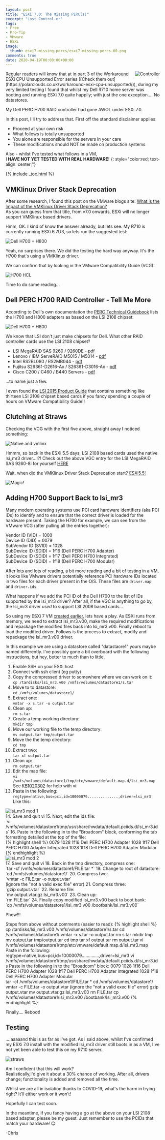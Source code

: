```yaml
---
layout: post
title: "ESXi 7.0: The Missing PERC(s)" 
excerpt: "Lost Control-er"
tags: 
- Free
- Pro-Tip
- VMware
- ESXi
image:
  thumb: esxi7-missing-percs/esxi7-missing-percs-00.png
comments: true
date: 2020-04-19T00:00:00+00:00
---
```

<img style="float: right; margin: 0px 0px 10px 10px;" alt="Controller" src="/images/esxi7-missing-percs/esxi7-missing-percs-00.png">
Regular readers will know that at in part 3 of the Workaround ESXi CPU Unsupported Error series ([Check them out](https://polarclouds.co.uk/workaround-esxi-cpu-unsupported/)), during my very limited testing I found that whilst my Dell R710 home server was booting and running ESXi 7.0 quite happily; with just the one exception.... No datastores. 

My Dell PERC H700 RAID controller had gone AWOL under ESXi 7.0.

In this post, I'll try to address that. First off the standard disclaimer applies:

-  Proceed at your own risk
-  What follows is totally unsupported
-  You alone are responsible for the servers in your care
-  These modifications should NOT be made on production systems

Also - whilst I've tested what follows in a VM,<br>
**I HAVE NOT YET TESTED WITH REAL HARDWARE!**
{: style="color:red; text-align: center;"}

{% include _toc.html %}

## VMKlinux Driver Stack Deprecation
After some research, I found this post on the VMware blogs site: [What is the Impact of the VMKlinux Driver Stack Deprecation?](https://blogs.vmware.com/vsphere/2019/04/what-is-the-impact-of-the-vmklinux-driver-stack-deprecation.html)<br>
As you can guess from that title, from v7.0 onwards, ESXi will no longer support VMKlinux based drivers.

Hmm, OK. I kind of know the answer already, but lets see. My R710 is currently running ESXi 6.7U3, so lets run the suggested test:

<img style="display: block; margin-left: auto; margin-right: auto;" alt="Dell H700 + H800" src="/images/esxi7-missing-percs/esxi7-missing-percs-02.png">

Yeah, no surprises there. We did the testing the hard way anyway. It's the H700 that's using a VMKlinux driver. 

We can confirm that by looking in the VMware Compatibility Guide (VCG):

<img style="display: block; margin-left: auto; margin-right: auto;" alt="H700 HCL" src="/images/esxi7-missing-percs/esxi7-missing-percs-03.png">

Time to do some reading...

## Dell PERC H700 RAID Controller - Tell Me More
According to Dell's own documentation the [PERC Technical Guidebook](https://www.dell.com/downloads/global/products/pvaul/en/perc-technical-guidebook.pdf) lists the H700 and H800 adapters as based on the LSI 2108 chipset:

<img style="display: block; margin-left: auto; margin-right: auto;" alt="Dell H700 + H800" src="/images/esxi7-missing-percs/esxi7-missing-percs-01.png">

We know that LSI don't just make chipsets for Dell.  What other RAID controller cards use the LSI 2108 chipset? 

-  LSI MegaRAID SAS 9260 / 9260DE - [pdf](https://www.starline.de/fileadmin/images/produkte/lsi/LSI_MR_SAS9260-8i__ENG_.pdf)
-  Lenovo / IBM ServeRAID M5015 / M5014 - [pdf](https://lenovopress.com/tips0738.pdf)
-  Intel RS2BL080 / RS2MB044 - [pdf](https://www.intel.com/content/dam/support/us/en/documents/motherboards/server/rs2bl080/sb/e64388004_rs2bl080_rs2mb044_tps_21.pdf)
-  Fujitsu S26361-D2616-Ax / S26361-D3016-Ax - [pdf](http://manuals.ts.fujitsu.com/file/3490/lsi-modular-raid-ug-en.pdf)
- Cisco C200 / C460 / B440 Servers - [pdf](https://www.cisco.com/c/en/us/td/docs/unified_computing/ucs/c/sw/raid/configuration/guide/RAID_GUIDE.pdf)

...to name just a few.

I even found the [LSI 2015 Product Guide](https://www.exertishammer.com/assets/uploads/resources/Broadcom%20-%20Product%20Brochure%20-%20Avago%20Storage%20Solutions%20Product%20Guide.pdf) that contains something like thirteen LSI 2108 chipset based cards if you fancy spending a couple of hours on VMware Compatibility Guide!!

## Clutching at Straws
Checking the VCG with the first five above, straight away I noticed something: 
 
<img style="display: block; margin-left: auto; margin-right: auto;" alt="Native and vmlinx" src="/images/esxi7-missing-percs/esxi7-missing-percs-04.png">
 
Hmmm, so back in the ESXi 5.5 days, LSI 2108 based cards used the native lsi_mr3 driver...!?! Check out the above VGC entry for the LSI MegaRAID SAS 9260-8i for yourself [HERE](https://www.vmware.com/resources/compatibility/detail.php?deviceCategory=io&productid=12384)

Wait, when did the VMKlinux Driver Stack Deprecation start? [ESXi5.5!](https://www.virtuallyghetto.com/2013/10/esxi-55-introduces-new-native-device.html)

<img style="display: block; margin-left: auto; margin-right: auto;" alt="Magic!" src="/images/esxi7-missing-percs/magic.gif">

## Adding H700 Support Back to lsi_mr3
Many modern operating systems use PCI card hardware identifiers (aka PCI IDs) to identify and to ensure that the correct driver is loaded for the hardware present. Taking the H700 for example, we can see from the VMware VCG (after pulling all the entries together):

Vendor ID (VID) = 1000<br>
Device ID (DID) = 0079<br>
SubVendor ID (SVID) = 1028<br>
SubDevice ID (SDID) = 1f16 (Dell PERC H700 Adapter)<br>
SubDevice ID (SDID) = 1f17 (Dell PERC H700 Integrated)<br>
SubDevice ID (SDID) = 1f18 (Dell PERC H700 Modular)<br>

After lots and lots of reading, a bit more reading and a bit of testing in a VM, it looks like VMware drivers potentially reference PCI hardware IDs located in two files for each driver present in the O/S.  These files are `driver.map` and `driver.ids`.

What happens if we add the PCI ID of the Dell H700 to the list of IDs supported by the lsi_mr3 driver?  After all, if the VGC is anything to go by, the lsi_mr3 driver *used* to support LSI 2008 based cards...

So using my ESXi 7 VM [created earlier](https://polarclouds.co.uk/workaround-esxi-cpu-unsupported-pt3/#create-a-vm-for-esxi-installation-on-usb), lets have a play. As ESXi runs from memory, we need to extract lsi_mr3.v00, make the required modifications and repackage the modified files back into lsi_mr3.v00. Finally reboot to load the modified driver. Follows is the process to extract, modify and repackage the lsi_mr3.v00 driver.

In this example we are using a datastore called "datastaore1" yours maybe named differently. I've possibly gone a bit overboard with the following instructions, but hey, better to much than to little. 

1. Enable SSH on your ESXi host
2. Connect with ssh client (eg putty)
3. Copy the compressed driver to somewhere where we can work on it:<br> `cp /tardisks/lsi_mr3.v00 /vmfs/volumes/datastore1/s.tar`
4. Move to to datastore:<br> `cd /vmfs/volumes/datastore1/`
5. Extract one:<br>`vmtar -x s.tar -o output.tar`
6. Clean up:<br>`rm s.tar`
7. Create a temp working directory:<br>`mkdir tmp`
8. Move our working file to the temp directory:<br>`mv output.tar tmp/output.tar`
9. Move the the temp directory:<br>`cd tmp`
10. Extract two:<br>`tar xf output.tar`
11. Clean up:<br>`rm output.tar`
12. Edit the map file:<br>`vi /vmfs/volumes/datastore1/tmp/etc/vmware/default.map.d/lsi_mr3.map`<br>See [KB1020302](https://kb.vmware.com/s/article/1020302) for help with vi
13. Paste in the following:<br>`regtype=native,bus=pci,id=10000079..............,driver=lsi_mr3`<br>Like this: 
<img style="display: block; margin-left: auto; margin-right: auto;" alt="lsi_mr3 mod 1" src="/images/esxi7-missing-percs/esxi7-missing-percs-05.png">
14. Save and quit vi
15. Next, edit the ids file:<br>`vi /vmfs/volumes/datastore1/tmp/usr/share/hwdata/default.pciids.d/lsi_mr3.ids`
16. Paste in the following in to the "Broadcom" block, conforming the tab formatting detailed at the top of the file:<br>
{% highlight shell %}
	0079
		1028 1f16  Dell PERC H700 Adapter
		1028 1f17  Dell PERC H700 Adapter Integrated
		1028 1f18  Dell PERC H700 Adapter Modular  
{% endhighlight %}
<img style="display: block; margin-left: auto; margin-right: auto;" alt="lsi_mr3 mod 2" src="/images/esxi7-missing-percs/esxi7-missing-percs-06.png">
17. Save and quit vi
18. Back in the tmp directory, compress one:<br>`tar -cf /vmfs/volumes/datastore1/FILE.tar *`
19. Change to root of datastore:<br>`cd /vmfs/volumes/datastore1/`
20. Compress two:<br>`vmtar -c FILE.tar -o output.vtar`<br>
(ignore the "not a valid exec file" error)
21. Compress three:<br>`gzip output.vtar`
22. Rename file:<br>`mv output.vtar.gz lsi_mr3.v00`
23. Clean up:<br>`rm FILE.tar`
24. Finally copy modified lsi_mr3.v00 back to boot bank:<br>`cp /vmfs/volumes/datastore1/lsi_mr3.v00 /bootbank/lsi_mr3.v00`
 
Phew!!!

Steps from above without comments (easier to read):
{% highlight shell %}
cp /tardisks/lsi_mr3.v00 /vmfs/volumes/datastore1/s.tar
cd /vmfs/volumes/datastore1/
vmtar -x s.tar -o output.tar
rm s.tar
mkdir tmp
mv output.tar tmp/output.tar
cd tmp
tar xf output.tar
rm output.tar
vi /vmfs/volumes/datastore1/tmp/etc/vmware/default.map.d/lsi_mr3.map
Paste in the following:
	regtype=native,bus=pci,id=10000079..............,driver=lsi_mr3
vi /vmfs/volumes/datastore1/tmp/usr/share/hwdata/default.pciids.d/lsi_mr3.ids
Paste in the following in to the "Broadcom" block:
	0079
		1028 1f16  Dell PERC H700 Adapter
		1028 1f17  Dell PERC H700 Adapter Integrated
		1028 1f18  Dell PERC H700 Adapter Modular  
tar -cf /vmfs/volumes/datastore1/FILE.tar *
cd /vmfs/volumes/datastore1/
vmtar -c FILE.tar -o output.vtar
(ignore the "not a valid exec file" error)
gzip output.vtar
mv output.vtar.gz lsi_mr3.v00
rm FILE.tar
cp /vmfs/volumes/datastore1/lsi_mr3.v00 /bootbank/lsi_mr3.v00
{% endhighlight %}


Finally.... Reboot!

## Testing
....aaaaand this is as far as I've got.  As I said above, whilst I've confirmed my ESXi 7.0 install with the modified lsi_mr3 driver still boots in as a VM, I've not yet been able to test this on my R710 server.

<img style="display: block; margin-left: auto; margin-right: auto;" alt="straws" src="/images/esxi7-missing-percs/esxi7-missing-percs-07.png">

Am I confident that this will work? <br>Realistically,I'd give it about a 30% chance of working. After all, drivers change; functionality is added and removed all the time. 

Whilst we are all in isolation thanks to COVID-19, what's the harm in trying right? It'll either work or it won't!

Hopefully I can test soon.<br> 

In the meantime, if you fancy having a go at the above on your LSI 2108 based adapter, please be my guest. Just remember to use the PCIDs that match your hardware! :wink:

-Chris